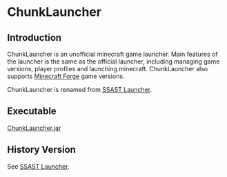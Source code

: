 # ChunkLauncher

## Introduction
ChunkLauncher is an unofficial minecraft game launcher. Main features of the launcher is the same as the official launcher, including managing game versions, player profiles and launching minecraft. ChunkLauncher also supports <a href="http://files.minecraftforge.net/">Minecraft Forge</a> game versions.

ChunkLauncher is renamed from <a href="http://github.com/herbix/ssastLaucher">SSAST Launcher</a>.

## Executable
<a href="/bin/ChunkLauncher.jar">ChunkLauncher.jar</a>

## History Version
See <a href="http://github.com/herbix/ssastLaucher">SSAST Launcher</a>.